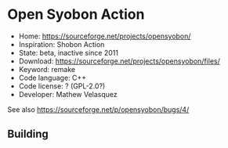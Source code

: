 # Open Syobon Action

- Home: https://sourceforge.net/projects/opensyobon/
- Inspiration: Shobon Action
- State: beta, inactive since 2011
- Download: https://sourceforge.net/projects/opensyobon/files/
- Keyword: remake
- Code language: C++
- Code license: ? (GPL-2.0?)
- Developer: Mathew Velasquez

See also https://sourceforge.net/p/opensyobon/bugs/4/

## Building
